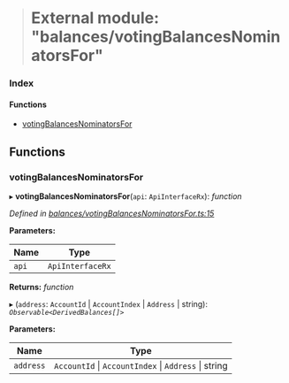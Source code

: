 > # External module: "balances/votingBalancesNominatorsFor"

### Index

#### Functions

* [votingBalancesNominatorsFor](_balances_votingbalancesnominatorsfor_.md#votingbalancesnominatorsfor)

## Functions

###  votingBalancesNominatorsFor

▸ **votingBalancesNominatorsFor**(`api`: `ApiInterfaceRx`): *function*

*Defined in [balances/votingBalancesNominatorsFor.ts:15](https://github.com/polkadot-js/api/blob/ff69c43/packages/api-derive/src/balances/votingBalancesNominatorsFor.ts#L15)*

**Parameters:**

Name | Type |
------ | ------ |
`api` | `ApiInterfaceRx` |

**Returns:** *function*

▸ (`address`: `AccountId` | `AccountIndex` | `Address` | string): *`Observable<DerivedBalances[]>`*

**Parameters:**

Name | Type |
------ | ------ |
`address` | `AccountId` \| `AccountIndex` \| `Address` \| string |